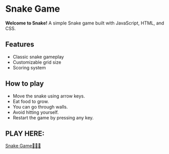 # Snake Game

**Welcome to Snake!**
A simple Snake game built with JavaScript, HTML, and CSS.

## Features
- Classic snake gameplay
- Customizable grid size
- Scoring system

## How to play
- Move the snake using arrow keys.
- Eat food to grow.
- You can go through walls.
- Avoid hitting yourself.
- Restart the game by pressing any key.

## PLAY HERE:
[Snake Game🐍🐍🐍](https://pavelbranda.github.io/Snake/)
